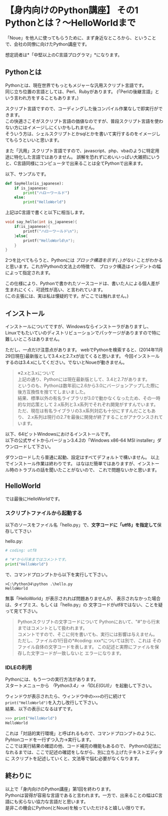 【身内向けのPython講座】 その1 Pythonとは？～HelloWorldまで
=======================================================================

「Noue」を他人に使ってもらうために、まず身近なところから、ということで、会社の同僚に向けたPython講座です。  

想定読者は*「中堅以上のC言語プログラマ」*になります。  

Pythonとは
-------------
Pythonとは、現在世界でもっともメジャーな汎用スクリプト言語です。  
同じ立ち位置の言語としては、Perl、Rubyがあります。
(「Perlの後継言語」という言われ方をすることもあります。)

スクリプト言語ですので、コーディングした後コンパイル作業なしで即実行ができます。  
この快適さこそがスクリプト言語の価値なのですが、普段スクリプト言語を使わない方にはイメージしにくいかもしれません。  
そういう方は、シェルスクリプトとかsqlとかを書いて実行するのをイメージしてもらうといいと思います。  

また「汎用」スクリプト言語ですので、javascript、php、vbaのように特定用途に特化した言語ではありません。
誤解を恐れずにめいいっぱい大雑把にいうと、C言語同様にコンピュータで出来ることは全てPythonで出来ます。  



以下、サンプルです。

```python
def SayHello(is_japanese):
	if is_japanese:
		print("ハローワールド")
	else:
		print("HelloWorld")
```


上記はC言語で書くと以下に相当します。
```c
void say_hello(int is_japanese){
	if(is_japanese){
		printf("ハローワールド\n");
	}else{
		printf("HelloWorld\n");
	}
}
```

2つを比べてもらうと、Pythonには *ブロック構造を示す`{`、`}`がない*
ことがわかると思います。これがPythonの文法上の特徴で、
ブロック構造はインデントの幅によって指定されます。  

この仕様により、Pythonで書かれたソースコードは、書いた人による個人差が生まれにくく、可読性が高い、と言われています。  
(この主張には、実は私は懐疑的です。がここでは触れません。)  


インストール
------------

インストールについてですが、Windowsならインストーラがありますし、
Linuxでもたいていのディストリビューションでパッケージがありますので特に難しいところはありません。  

ただし、一点だけ注意点があります。
webでPythonを検索すると、(2014年11月29日現在)最新版として3.4.xと2.7.xが出てくると思います。
今回インストールするのは3.4.xにしてください。でないとNoueが動きません。

>※2.xと3.xについて  
>  上記の通り、Pythonには現在最新版として、3.4と2.7があります。  
>  というのも、Pythonは数年前に2.6から3.0にバージョンアップした際に後方互換性を捨ててしまいました。  
>  結果、標準以外の有名ライブラリが3.0で動かなくなったため、その一時的な対応策として
>  2.x系列と3.x系列でそれぞれ開発がすすんでいます。  
>  ただ、現在は有名ライブラリの3.x系列対応も十分にすすんだこともあり、
>  2.x系列は現行の2.7を最後に開発が終了することがアナウンスされています。

以下、64ビットWindowsにおけるインストールです。  
以下の公式サイトからバージョン3.4.2の「Windows x86-64 MSI installer」ダウンロードして下さい。  
[](https://www.python.org/downloads/release/python-342/)

ダウンロードしたら普通に起動、設定はすべてデフォルトで構いません。
以上でインストール作業は終わりです。
はなはだ簡単ではありますが、インストール時のトラブルの話を聞いたことがないので、
これで問題ないかと思います。  


HelloWorld
------------

では最後にHelloWorldです。  

### スクリプトファイルから起動する

以下のソースをファイル名「hello.py」で、**文字コードに「utf8」を指定して**保存して下さい

hello.py:
```python
# coding: utf8

# "#"から行末まではコメントです。
print("HelloWorld")
```

で、コマンドプロンプトから以下を実行して下さい。
```console
>C:\Python34\python .\hello.py
HelloWorld
```
無事「HelloWorld」が表示されれば問題ありませんが、
表示されなかった場合は、タイプミス、もしくは「hello.py」の
文字コードがutf8ではない、ことを疑って見て下さい。

>Pythonスクリプトの文字コードについて
>  Pythonにおいて、"#"から行末まではコメントとして扱われます。  
>  コメントですので、そこに何を書いても、実行には影響は与えません。  
>  ただし、ファイルの1行目の*#coding: xxx*については別で、これは
>  そのファイル自体の文字コードを表します。
>  この記述と実際にファイルを保存した文字コードが一致しないと
>  エラーになります。


### IDLEの利用

Pythonには、もう一つの実行方法があります。  
スタートメニューから *「Python3.4」->「IDLE(GUI)」* を起動して下さい。  

ウィンドウが表示されたら、ウィンドウ中の`>>>`の行に続けて`print("HelloWorld")`を入力し改行して下さい。  
結果、以下の表示になるはずです。  
```python
>>> print("HelloWorld")
HelloWorld
```

これは「対話的実行環境」と呼ばれるもので、コマンドプロンプトのように、
Pyhtonコードを一行ずつ入力->実行します。  
ここでは実行結果の確認の他、コード補完の機能もあるので、
Pythonの記法になれるまでは、ここで記述の確認をしながら、別に立ち上げたテキストエディタに
スクリプトを記述していくと、文法等で悩む必要がなくなります。  


終わりに
---------

以上で「身内向けのPython講座」第1回を終わります。  
Pythonは習得が容易な言語であると言われます。一方で、出来ることの幅はC言語にも劣らない協力な言語だと思います。  
是非この機会にPython(とNoue)を触っていただけると嬉しい限りです。  







